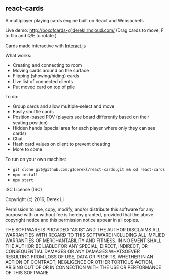 ## **react-cards**

A multiplayer playing cards engine built on React and Websockets

Live demo: http://boxofcards-g1derekl.rhcloud.com/ (Drag cards to move, F to flip and Q/E to rotate.)

Cards made interactive with [Interact.js](http://interactjs.io/)

What works:

 - Creating and connecting to room
 - Moving cards around on the surface
 - Flipping (showing/hiding) cards
 - Live list of connected clients
 - Put moved card on top of pile

To do:

 - Group cards and allow multiple-select and move
 - Easily shuffle cards
 - Position-based POV (players see board differently based on their seating position)
 - Hidden hands (special area for each player where only they can see cards)
 - Chat
 - Hash card values on client to prevent cheating
 - More to come

To run on your own machine:

 - `git clone git@github.com:g1derekl/react-cards.git && cd react-cards`
 - `npm install`
 - `npm start`

ISC License (ISC)

Copyright (c) 2016, Derek Li

Permission to use, copy, modify, and/or distribute this software for any purpose with or without fee is hereby granted, provided that the above copyright notice and this permission notice appear in all copies.

THE SOFTWARE IS PROVIDED "AS IS" AND THE AUTHOR DISCLAIMS ALL WARRANTIES WITH REGARD TO THIS SOFTWARE INCLUDING ALL IMPLIED WARRANTIES OF MERCHANTABILITY AND FITNESS. IN NO EVENT SHALL THE AUTHOR BE LIABLE FOR ANY SPECIAL, DIRECT, INDIRECT, OR CONSEQUENTIAL DAMAGES OR ANY DAMAGES WHATSOEVER RESULTING FROM LOSS OF USE, DATA OR PROFITS, WHETHER IN AN ACTION OF CONTRACT, NEGLIGENCE OR OTHER TORTIOUS ACTION, ARISING OUT OF OR IN CONNECTION WITH THE USE OR PERFORMANCE OF THIS SOFTWARE.

